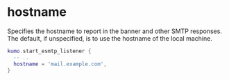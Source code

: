 # hostname

Specifies the hostname to report in the banner and other SMTP responses.
The default, if unspecified, is to use the hostname of the local machine.

```lua
kumo.start_esmtp_listener {
  -- ..
  hostname = 'mail.example.com',
}
```


